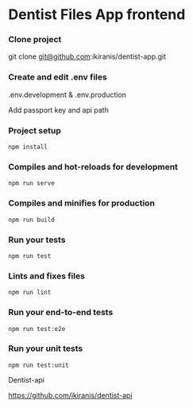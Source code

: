 # Dentist Files App frontend


### Clone project

git clone git@github.com:ikiranis/dentist-app.git

### Create and edit .env files

.env.development & .env.production

Add passport key and api path

### Project setup
```
npm install
```

### Compiles and hot-reloads for development
```
npm run serve
```

### Compiles and minifies for production
```
npm run build
```

### Run your tests
```
npm run test
```

### Lints and fixes files
```
npm run lint
```

### Run your end-to-end tests
```
npm run test:e2e
```

### Run your unit tests
```
npm run test:unit
```


Dentist-api

https://github.com/ikiranis/dentist-api